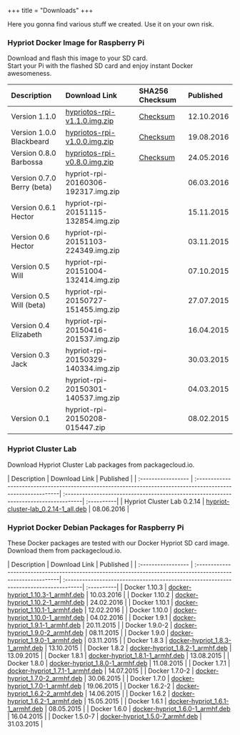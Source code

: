 +++
title = "Downloads"
+++

Here you gonna find various stuff we created. Use it on your own risk.


### Hypriot Docker Image for Raspberry Pi
Download and flash this image to your SD card.  
Start your Pi with the flashed SD card and enjoy instant Docker awesomeness.

| Description                | Download Link                                                                                            | SHA256 Checksum                                                                      | Published  |
| :------------------------- | :--------------------------------------------------------------------------------------------------------| :------------------------------------------------------------------------------------| :----------|
| Version 1.1.0      | [hypriotos-rpi-v1.1.0.img.zip](https://github.com/hypriot/image-builder-rpi/releases/download/v1.1.0/hypriotos-rpi-v1.1.0.img.zip)               | [Checksum](https://github.com/hypriot/image-builder-rpi/releases/download/v1.1.0/hypriotos-rpi-v1.1.0.img.zip.sha256)        | 12.10.2016 |
| Version 1.0.0 Blackbeard     | [hypriotos-rpi-v1.0.0.img.zip](https://github.com/hypriot/image-builder-rpi/releases/download/v1.0.0/hypriotos-rpi-v1.0.0.img.zip)               | [Checksum](https://github.com/hypriot/image-builder-rpi/releases/download/v1.0.0/hypriotos-rpi-v1.0.0.img.zip.sha256)        | 19.08.2016 |
| Version 0.8.0 Barbossa     | [hypriotos-rpi-v0.8.0.img.zip](https://github.com/hypriot/image-builder-rpi/releases/download/v0.8.0/hypriotos-rpi-v0.8.0.img.zip)               | [Checksum](https://github.com/hypriot/image-builder-rpi/releases/download/v0.8.0/hypriotos-rpi-v0.8.0.img.zip.sha256)        | 24.05.2016 |
| Version 0.7.0 Berry (beta) | hypriot-rpi-20160306-192317.img.zip |  | 06.03.2016 |
| Version 0.6.1 Hector       | hypriot-rpi-20151115-132854.img.zip |  | 15.11.2015 |
| Version 0.6 Hector         | hypriot-rpi-20151103-224349.img.zip |  | 03.11.2015 |
| Version 0.5 Will           | hypriot-rpi-20151004-132414.img.zip |  | 07.10.2015 |
| Version 0.5 Will (beta)    | hypriot-rpi-20150727-151455.img.zip |  | 27.07.2015 |
| Version 0.4 Elizabeth      | hypriot-rpi-20150416-201537.img.zip |  | 16.04.2015 |
| Version 0.3 Jack           | hypriot-rpi-20150329-140334.img.zip |  | 30.03.2015 |
| Version 0.2                | hypriot-rpi-20150301-140537.img.zip |  | 04.03.2015 |
| Version 0.1                | hypriot-rpi-20150208-015447.zip     |  | 08.02.2015 |


### Hypriot Cluster Lab
Download Hypriot Cluster Lab packages from packagecloud.io.

| Description        | Download Link                                                                                                | Published  |
| :----------------- | :------------------------------------------------------------------------------------------------------------| :------------------------------------------------------------------------------------| :----------|
| Hypriot Cluster Lab 0.2.14 | [hypriot-cluster-lab_0.2.14-1_all.deb](https://packagecloud.io/Hypriot/Schatzkiste/packages/debian/jessie/hypriot-cluster-lab_0.2.14-1_all.deb)       | 08.06.2016 |

### Hypriot Docker Debian Packages for Raspberry Pi
These Docker packages are tested with our Docker Hypriot SD card image.  
Download them from packagecloud.io.

| Description        | Download Link                                                                                                | Published  |
| :----------------- | :------------------------------------------------------------------------------------------------------------| :------------------------------------------------------------------------------------| :----------|
| Docker 1.10.3 | [docker-hypriot_1.10.3-1_armhf.deb](https://packagecloud.io/Hypriot/Schatzkiste/packages/debian/wheezy/docker-hypriot_1.10.3-1_armhf.deb)       | 10.03.2016 |
| Docker 1.10.2 | [docker-hypriot_1.10.2-1_armhf.deb](https://packagecloud.io/Hypriot/Schatzkiste/packages/debian/wheezy/docker-hypriot_1.10.2-1_armhf.deb)       | 24.02.2016 |
| Docker 1.10.1 | [docker-hypriot_1.10.1-1_armhf.deb](https://packagecloud.io/Hypriot/Schatzkiste/packages/debian/wheezy/docker-hypriot_1.10.1-1_armhf.deb)       | 12.02.2016 |
| Docker 1.10.0 | [docker-hypriot_1.10.0-1_armhf.deb](https://packagecloud.io/Hypriot/Schatzkiste/packages/debian/wheezy/docker-hypriot_1.10.0-1_armhf.deb)       | 04.02.2016 |
| Docker 1.9.1 | [docker-hypriot_1.9.1-1_armhf.deb](https://packagecloud.io/Hypriot/Schatzkiste/packages/debian/wheezy/docker-hypriot_1.9.1-1_armhf.deb)       | 20.11.2015 |
| Docker 1.9.0-2 | [docker-hypriot_1.9.0-2_armhf.deb](https://packagecloud.io/Hypriot/Schatzkiste/packages/debian/wheezy/docker-hypriot_1.9.0-2_armhf.deb)       | 08.11.2015 |
| Docker 1.9.0 | [docker-hypriot_1.9.0-1_armhf.deb](https://packagecloud.io/Hypriot/Schatzkiste/packages/debian/wheezy/docker-hypriot_1.9.0-1_armhf.deb)       | 03.11.2015 |
| Docker 1.8.3 | [docker-hypriot_1.8.3-1_armhf.deb](https://packagecloud.io/Hypriot/Schatzkiste/packages/debian/wheezy/docker-hypriot_1.8.3-1_armhf.deb)       | 13.10.2015 |
| Docker 1.8.2 | [docker-hypriot_1.8.2-1_armhf.deb](https://packagecloud.io/Hypriot/Schatzkiste/packages/debian/wheezy/docker-hypriot_1.8.2-1_armhf.deb)       | 13.09.2015 |
| Docker 1.8.1 | [docker-hypriot_1.8.1-1_armhf.deb](https://packagecloud.io/Hypriot/Schatzkiste/packages/debian/wheezy/docker-hypriot_1.8.1-1_armhf.deb)       | 13.08.2015 |
| Docker 1.8.0 | [docker-hypriot_1.8.0-1_armhf.deb](https://packagecloud.io/Hypriot/Schatzkiste/packages/debian/wheezy/docker-hypriot_1.8.0-1_armhf.deb)       | 11.08.2015 |
| Docker 1.7.1   | [docker-hypriot_1.7.1-1_armhf.deb](https://packagecloud.io/Hypriot/Schatzkiste/packages/debian/wheezy/docker-hypriot_1.7.1-1_armhf.deb)       | 14.07.2015 |
| Docker 1.7.0-2 | [docker-hypriot_1.7.0-2_armhf.deb](https://packagecloud.io/Hypriot/Schatzkiste/packages/debian/wheezy/docker-hypriot_1.7.0-2_armhf.deb)       | 30.06.2015 |
| Docker 1.7.0 | [docker-hypriot_1.7.0-1_armhf.deb](https://packagecloud.io/Hypriot/Schatzkiste/packages/debian/wheezy/docker-hypriot_1.7.0-1_armhf.deb)       | 19.06.2015 |
| Docker 1.6.2-2 | [docker-hypriot_1.6.2-2_armhf.deb](https://packagecloud.io/Hypriot/Schatzkiste/packages/debian/wheezy/docker-hypriot_1.6.2-2_armhf.deb)       | 14.06.2015 |
| Docker 1.6.2   | [docker-hypriot_1.6.2-1_armhf.deb](https://packagecloud.io/Hypriot/Schatzkiste/packages/debian/wheezy/docker-hypriot_1.6.2-1_armhf.deb)       | 15.05.2015 |
| Docker 1.6.1   | [docker-hypriot_1.6.1-1_armhf.deb](https://packagecloud.io/Hypriot/Schatzkiste/packages/debian/wheezy/docker-hypriot_1.6.1-1_armhf.deb)       | 08.05.2015 |
| Docker 1.6.0   | [docker-hypriot_1.6.0-1_armhf.deb](https://packagecloud.io/Hypriot/Schatzkiste/packages/debian/wheezy/docker-hypriot_1.6.0-1_armhf.deb)       | 16.04.2015 |
| Docker 1.5.0-7     | [docker-hypriot_1.5.0-7_armhf.deb](https://packagecloud.io/Hypriot/Schatzkiste/packages/debian/wheezy/docker-hypriot_1.5.0-7_armhf.deb)       | 31.03.2015 |

